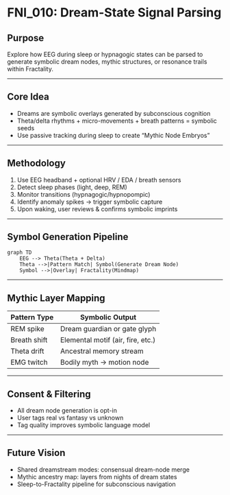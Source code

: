 # FNI_010: Dream-State Signal Parsing

## Purpose
Explore how EEG during sleep or hypnagogic states can be parsed to generate symbolic dream nodes, mythic structures, or resonance trails within Fractality.

---

## Core Idea

- Dreams are symbolic overlays generated by subconscious cognition
- Theta/delta rhythms + micro-movements + breath patterns = symbolic seeds
- Use passive tracking during sleep to create “Mythic Node Embryos”

---

## Methodology

1. Use EEG headband + optional HRV / EDA / breath sensors
2. Detect sleep phases (light, deep, REM)
3. Monitor transitions (hypnagogic/hypnopompic)
4. Identify anomaly spikes → trigger symbolic capture
5. Upon waking, user reviews & confirms symbolic imprints

---

## Symbol Generation Pipeline

```mermaid
graph TD
    EEG --> Theta(Theta + Delta)
    Theta -->|Pattern Match| Symbol(Generate Dream Node)
    Symbol -->|Overlay| Fractality(Mindmap)
```

---

## Mythic Layer Mapping

| Pattern Type    | Symbolic Output                   |
|-----------------|------------------------------------|
| REM spike       | Dream guardian or gate glyph       |
| Breath shift    | Elemental motif (air, fire, etc.)  |
| Theta drift     | Ancestral memory stream            |
| EMG twitch      | Bodily myth → motion node          |

---

## Consent & Filtering

- All dream node generation is opt-in
- User tags real vs fantasy vs unknown
- Tag quality improves symbolic language model

---

## Future Vision

- Shared dreamstream modes: consensual dream-node merge
- Mythic ancestry map: layers from nights of dream states
- Sleep-to-Fractality pipeline for subconscious navigation

